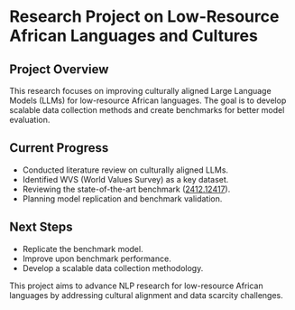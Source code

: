 # Research Project on Low-Resource African Languages and Cultures

## **Project Overview**
This research focuses on improving culturally aligned Large Language Models (LLMs) for low-resource African languages. The goal is to develop scalable data collection methods and create benchmarks for better model evaluation.

## **Current Progress**
- Conducted literature review on culturally aligned LLMs.
- Identified WVS (World Values Survey) as a key dataset.
- Reviewing the state-of-the-art benchmark ([2412.12417](https://arxiv.org/pdf/2412.12417)).
- Planning model replication and benchmark validation.

## **Next Steps**
- Replicate the benchmark model.
- Improve upon benchmark performance.
- Develop a scalable data collection methodology.

This project aims to advance NLP research for low-resource African languages by addressing cultural alignment and data scarcity challenges.

